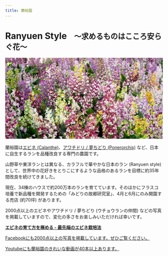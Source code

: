 ```yaml
---
title: 蘭裕園
---
```

<style>
figure img {
	display: block;
	min-width: 494px;
	width: 100%;
}
figcaption {
	text-align: right;
}
.bluray {
	margin-top: 15px;
	width: 40%;
}
.pre {
	border: solid 5px red;
	font-weight: bold;
	text-align: center;
}
</style>

Ranyuen Style<small>　～求めるものはこころ安らぐ花～</small>
==
<img src="/assets/images/top_img.jpg" alt="春色エビネ 蘭裕園 - エビネ" />

蘭裕園は[エビネ (Calanthe)](growings/calanthe/)、[アワチドリ / 夢ちどり (Ponerorchis)](growings/ponerorchis/) など、日本に自生するランを品種改良する専門の農園です。

山野草や東洋ランとは異なる、カラフルで華やかな日本のラン (Ranyuen style) として、世界中の花好きをとりこにするような品格のあるランを目標に約35年間改良を続けてきました。

現在、34棟のハウスで約200万本のランを育てています。そのほかにフラスコ培養で新品種を開発するための「みどりの故郷研究室」、4月と6月にのみ開園する売店 (約70坪) があります。

2000点以上のエビネやアワチドリ / 夢ちどり (ウチョウランの仲間) などの写真を掲載していますので、変化の多さをお楽しみいただければ幸いです。

<b><a href="growings/calanthe/growings_calanthe_in_the_new_way">エビネの育て方を極める - 最先端のエビネ栽培法</a></b>

<a class="facebook" href="http://fb.me/ranyuenjapan"><span>Facebookにも2000点以上の写真を掲載しています。ぜひご覧ください。</span></a>

<a class="youtube" href="https://www.youtube.com/playlist?list=PLt3tRMFWeZB-ce852wXcEHamgRZe_PiWD"><span>Youtubeにも蘭裕園のきれいな動画が40本以上あります。</span></a>
